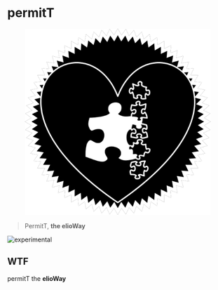 # permitT

<figure>
  <img src="star.png" alt="">
</figure>

> PermitT, **the elioWay**

![experimental](/eliosin/icon/devops/experimental/favicon.ico "experimental")

## WTF

permitT the **elioWay**
